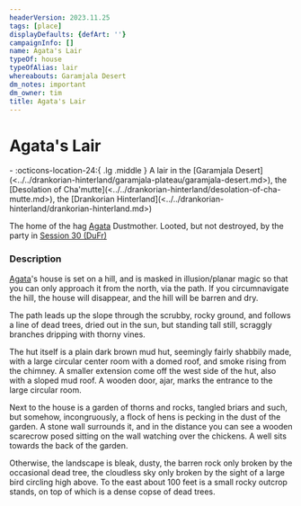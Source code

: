 ```yaml
---
headerVersion: 2023.11.25
tags: [place]
displayDefaults: {defArt: ''}
campaignInfo: []
name: Agata's Lair
typeOf: house
typeOfAlias: lair
whereabouts: Garamjala Desert
dm_notes: important
dm_owner: tim
title: Agata's Lair
---
```

# Agata's Lair
<div class="grid cards ext-narrow-margin ext-one-column" markdown>
-    :octicons-location-24:{ .lg .middle } A lair in the [Garamjala Desert](<../../drankorian-hinterland/garamjala-plateau/garamjala-desert.md>), the [Desolation of Cha'mutte](<../../drankorian-hinterland/desolation-of-cha-mutte.md>), the [Drankorian Hinterland](<../../drankorian-hinterland/drankorian-hinterland.md>)  
</div>





The home of the hag [Agata](<../../../people/fey/agata.md>) Dustmother. Looted, but not destroyed, by the party in [Session 30 (DuFr)](<../../../campaigns/dunmari-frontier-campaign/session-notes/session-30-dufr.md>)

### Description

[Agata](<../../../people/fey/agata.md>)'s house is set on a hill, and is masked in illusion/planar magic so that you can only approach it from the north, via the path. If you circumnavigate the hill, the house will disappear, and the hill will be barren and dry.

The path leads up the slope through the scrubby, rocky ground, and follows a line of dead trees, dried out in the sun, but standing tall still, scraggly branches dripping with thorny vines. 

The hut itself is a plain dark brown mud hut, seemingly fairly shabbily made, with a large circular center room with a domed roof, and smoke rising from the chimney. A smaller extension come off the west side of the hut, also with a sloped mud roof. A wooden door, ajar, marks the entrance to the large circular room. 

Next to the house is a garden of thorns and rocks, tangled briars and such, but somehow, incongruously, a flock of hens is pecking in the dust of the garden. A stone wall surrounds it, and in the distance you can see a wooden scarecrow posed sitting on the wall watching over the chickens. A well sits towards the back of the garden.

Otherwise, the landscape is bleak, dusty, the barren rock only broken by the occasional dead tree, the cloudless sky only broken by the sight of a large bird circling high above. To the east about 100 feet is a small rocky outcrop stands, on top of which is a dense copse of dead trees.



